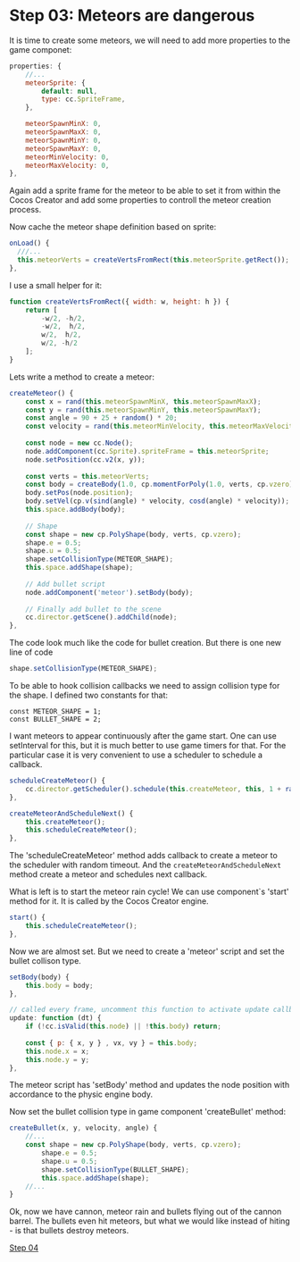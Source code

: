 # Step 03: Meteors are dangerous

It is time to create some meteors, we will need to add more properties to the game componet:

```js
properties: {
    //...
    meteorSprite: {
        default: null,
        type: cc.SpriteFrame,
    },

    meteorSpawnMinX: 0,
    meteorSpawnMaxX: 0,
    meteorSpawnMinY: 0,
    meteorSpawnMaxY: 0,
    meteorMinVelocity: 0,
    meteorMaxVelocity: 0,
},
```

Again add a sprite frame for the meteor to be able to set it from within the Cocos Creator and add some properties to controll the meteor creation process.

Now cache the meteor shape definition based on sprite:

```js
onLoad() {
  ///...
  this.meteorVerts = createVertsFromRect(this.meteorSprite.getRect());
},
```

I use a small helper for it: 

```js
function createVertsFromRect({ width: w, height: h }) {
    return [
        -w/2, -h/2,
        -w/2,  h/2,
        w/2,  h/2,
        w/2, -h/2
    ]; 
}
```

Lets write a method to create a meteor:

```js
createMeteor() {
    const x = rand(this.meteorSpawnMinX, this.meteorSpawnMaxX);
    const y = rand(this.meteorSpawnMinY, this.meteorSpawnMaxY);
    const angle = 90 + 25 + random() * 20;
    const velocity = rand(this.meteorMinVelocity, this.meteorMaxVelocity);
    
    const node = new cc.Node();
    node.addComponent(cc.Sprite).spriteFrame = this.meteorSprite;
    node.setPosition(cc.v2(x, y));
    
    const verts = this.meteorVerts;
    const body = createBody(1.0, cp.momentForPoly(1.0, verts, cp.vzero), node);
    body.setPos(node.position);
    body.setVel(cp.v(sind(angle) * velocity, cosd(angle) * velocity));
    this.space.addBody(body);
    
    // Shape
    const shape = new cp.PolyShape(body, verts, cp.vzero);
    shape.e = 0.5;
    shape.u = 0.5;
    shape.setCollisionType(METEOR_SHAPE);
    this.space.addShape(shape);
    
    // Add bullet script
    node.addComponent('meteor').setBody(body);
    
    // Finally add bullet to the scene
    cc.director.getScene().addChild(node);
},
```

The code look much like the code for bullet creation. But there is one new line of code

```js
shape.setCollisionType(METEOR_SHAPE);
```

To be able to hook collision callbacks we need to assign collision type for the shape. I defined two constants for that:

```
const METEOR_SHAPE = 1;
const BULLET_SHAPE = 2;
```

I want meteors to appear continuously after the game start. One can use setInterval for this, but it is much better to use game timers for that. For the particular case it is very convenient to use a scheduler to schedule a callback.

```js
scheduleCreateMeteor() {
    cc.director.getScheduler().schedule(this.createMeteor, this, 1 + random() * 1, false);
},

createMeteorAndScheduleNext() {
    this.createMeteor();
    this.scheduleCreateMeteor();
},
```

The 'scheduleCreateMeteor' method adds callback to create a meteor to the scheduler with random timeout. And the `createMeteorAndScheduleNext` method create a meteor and schedules next callback.

What is left is to start the meteor rain cycle! We can use component`s 'start' method for it. It is called by the Cocos Creator engine.

```js
start() {
    this.scheduleCreateMeteor();
},
```

Now we are almost set. But we need to create a 'meteor' script and set the bullet collison type.

```js
setBody(body) {
    this.body = body;
},

// called every frame, uncomment this function to activate update callback
update: function (dt) {
    if (!cc.isValid(this.node) || !this.body) return;
    
    const { p: { x, y } , vx, vy } = this.body;
    this.node.x = x;
    this.node.y = y;
},
```

The meteor script has 'setBody' method and updates the node position with accordance to the physic engine body.

Now set the bullet collision type in game component 'createBullet' method:

```js
createBullet(x, y, velocity, angle) {
    //...
    const shape = new cp.PolyShape(body, verts, cp.vzero);
        shape.e = 0.5;
        shape.u = 0.5;
        shape.setCollisionType(BULLET_SHAPE);
        this.space.addShape(shape);
    //...
}
```

Ok, now we have cannon, meteor rain and bullets flying out of the cannon barrel. The bullets even hit meteors, but what we would like instead of hiting - is that bullets destroy meteors.


[Step 04](./step04.md)